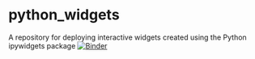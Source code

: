 # python_widgets
A repository for deploying interactive widgets created using the Python ipywidgets package
[![Binder](https://mybinder.org/badge_logo.svg)](https://mybinder.org/v2/gh/craig-sloss/python_widgets/HEAD)
